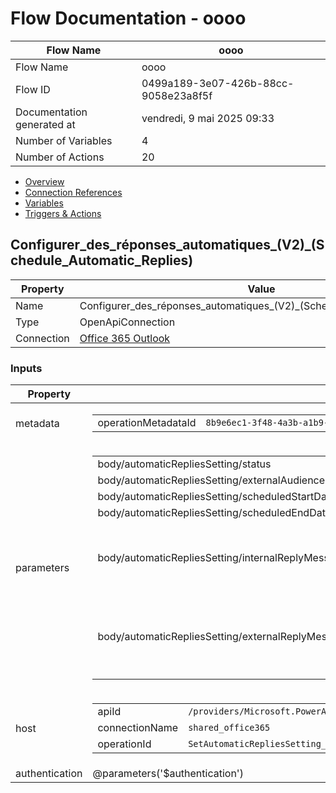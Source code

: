 ﻿# Flow Documentation \- oooo

| Flow Name                  | oooo                                     |
| -------------------------- | ---------------------------------------- |
| Flow Name                  | oooo                                     |
| Flow ID                    | 0499a189\-3e07\-426b\-88cc\-9058e23a8f5f |
| Documentation generated at | vendredi, 9 mai 2025 09:33               |
| Number of Variables        | 4                                        |
| Number of Actions          | 20                                       |

- [Overview](../index-oooo.md)
- [Connection References](../connections-oooo.md)
- [Variables](../variables-oooo.md)
- [Triggers & Actions](../triggersactions-oooo.md)

## Configurer\_des\_réponses\_automatiques\_(V2)\_(Schedule\_Automatic\_Replies)

| Property   | Value                                                                         |
| ---------- | ----------------------------------------------------------------------------- |
| Name       | Configurer\_des\_réponses\_automatiques\_(V2)\_(Schedule\_Automatic\_Replies) |
| Type       | OpenApiConnection                                                             |
| Connection | [Office 365 Outlook](https://docs.microsoft.com/connectors/office365)         |

### Inputs

| Property       | Value                                                                                                                                                                                                                                                                                                                                                                                                                                                                                                                                                                                                                                                                                                                                                                                                                                                                                                                                                                                                                                                                                                                                                                                                                                                                                                                                                                                        |
| -------------- | -------------------------------------------------------------------------------------------------------------------------------------------------------------------------------------------------------------------------------------------------------------------------------------------------------------------------------------------------------------------------------------------------------------------------------------------------------------------------------------------------------------------------------------------------------------------------------------------------------------------------------------------------------------------------------------------------------------------------------------------------------------------------------------------------------------------------------------------------------------------------------------------------------------------------------------------------------------------------------------------------------------------------------------------------------------------------------------------------------------------------------------------------------------------------------------------------------------------------------------------------------------------------------------------------------------------------------------------------------------------------------------------- |
| metadata       | <table><tr><td>operationMetadataId</td><td>`8b9e6ec1-3f48-4a3b-a1b9-d11f4f3f0c5f`</td></tr></table>                                                                                                                                                                                                                                                                                                                                                                                                                                                                                                                                                                                                                                                                                                                                                                                                                                                                                                                                                                                                                                                                                                                                                                                                                                                                                          |
| parameters     | <table><tr><td>body/automaticRepliesSetting/status</td><td>`Scheduled`</td></tr><tr><td>body/automaticRepliesSetting/externalAudience</td><td>`all`</td></tr><tr><td>body/automaticRepliesSetting/scheduledStartDateTime/dateTime</td><td>`@variables('NewStartTime')`</td></tr><tr><td>body/automaticRepliesSetting/scheduledEndDateTime/dateTime</td><td>`@variables('NewEndTime')`</td></tr><tr><td>body/automaticRepliesSetting/internalReplyMessage</td><td>`<!DOCTYPE html> <html> <head> <meta charset="UTF-8"> <title>Temporary Absence</title> </head> <body> <p>Hello,</p> <p>I am out of the office until <strong>@{convertTimeZone(variables('NewEndTime'),'UTC','W. Europe Standard Time','dddd d MMMM yyyy')}</strong> and will not be able to respond during this period.</p> <p>Best regards,</p> </body> </html>`</td></tr><tr><td>body/automaticRepliesSetting/externalReplyMessage</td><td>`<!DOCTYPE html> <html> <head> <meta charset="UTF-8"> <title>Out of Office Notification</title> </head> <body> <p>Dear Sender,</p> <p>Thank you for reaching out. I am currently out of the office and expect to return on <strong>@{convertTimeZone(variables('NewEndTime'),'UTC','W. Europe Standard Time','dddd d MMMM yyyy')}</strong>. Please note that your message will not be forwarded during my absence.</p> <p>Kind regards,</p> </body> </html>`</td></tr></table> |
| host           | <table><tr><td>apiId</td><td>`/providers/Microsoft.PowerApps/apis/shared_office365`</td></tr><tr><td>connectionName</td><td>`shared_office365`</td></tr><tr><td>operationId</td><td>`SetAutomaticRepliesSetting_V2`</td></tr></table>                                                                                                                                                                                                                                                                                                                                                                                                                                                                                                                                                                                                                                                                                                                                                                                                                                                                                                                                                                                                                                                                                                                                                        |
| authentication | @parameters('$authentication')                                                                                                                                                                                                                                                                                                                                                                                                                                                                                                                                                                                                                                                                                                                                                                                                                                                                                                                                                                                                                                                                                                                                                                                                                                                                                                                                                               |
